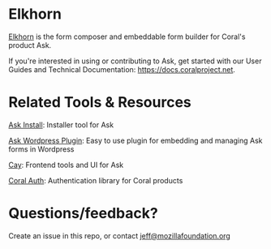 # Elkhorn

[Elkhorn](https://github.com/coralproject/elkhorn) is the form composer and embeddable form builder for Coral's product Ask.

If you're interested in using or contributing to Ask, get started with our User Guides and Technical Documentation: https://docs.coralproject.net. 

# Related Tools & Resources

[Ask Install](https://github.com/coralproject/ask-install): Installer tool for Ask

[Ask Wordpress Plugin](https://github.com/coralproject/ask-wp-plugin): Easy to use plugin for embedding and managing Ask forms in Wordpress

[Cay](https://github.com/coralproject/cay): Frontend tools and UI for Ask

[Coral Auth](https://github.com/coralproject/coral-auth): Authentication library for Coral products

# Questions/feedback?

Create an issue in this repo, or contact jeff@mozillafoundation.org
